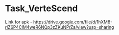 # Task_VerteScend
Link for apk - https://drive.google.com/file/d/1hXM8-rlZ6P4ClM4weR6NQp3zZKuNPrZa/view?usp=sharing
